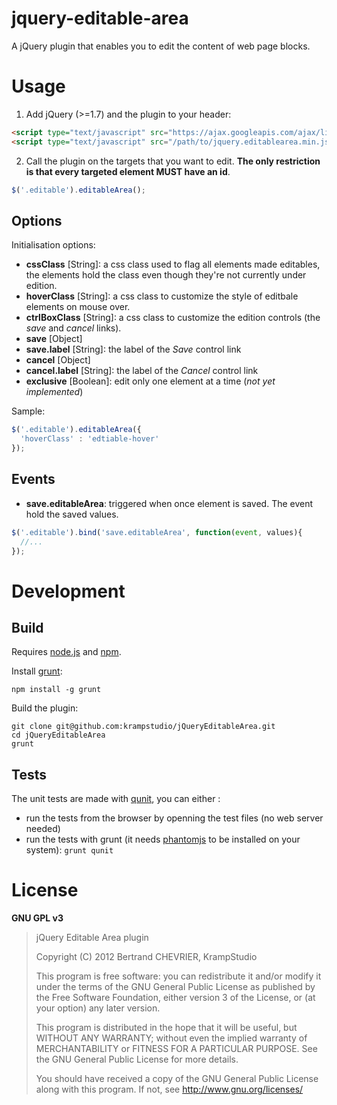 jquery-editable-area
====================

A jQuery plugin that enables you to edit the content of web page blocks.

# Usage #

1. Add jQuery (>=1.7) and the plugin to your header:

```html
<script type="text/javascript" src="https://ajax.googleapis.com/ajax/libs/jquery/1.8.0/jquery.min.js"></script>
<script type="text/javascript" src="/path/to/jquery.editablearea.min.js"></script>    
```

2. Call the plugin on the targets that you want to edit. **The only restriction is that every targeted element MUST have an id**.

```javascript
$('.editable').editableArea();
```

## Options ##

Initialisation options:

* **cssClass** [String]: a css class used to flag all elements made editables, the elements hold the class even though they're not currently under edition. 
* **hoverClass** [String]: a css class to customize the style of editbale elements on mouse over.
* **ctrlBoxClass** [String]: a css class to customize the edition controls (the _save_ and _cancel_ links).
* **save** [Object]
 * **save.label** [String]: the label of the _Save_ control link
* **cancel** [Object]
 * **cancel.label** [String]: the label of the _Cancel_ control link
* **exclusive** [Boolean]: edit only one element at a time (_not yet implemented_) 

Sample:

```javascript
$('.editable').editableArea({
  'hoverClass' : 'edtiable-hover'
});
```

## Events ##

* **save.editableArea**: triggered when once element is saved. The event hold the saved values.

```javascript
$('.editable').bind('save.editableArea', function(event, values){
  //...
});
```

# Development #

## Build ##

Requires [node.js](http://nodejs.org) and [npm](https://npmjs.org/).

Install [grunt](http://gruntjs.org):

    npm install -g grunt

Build the plugin:

    git clone git@github.com:krampstudio/jQueryEditableArea.git
    cd jQueryEditableArea
    grunt

## Tests ##

The unit tests are made with [qunit](http://qunitjs.org/), you can either :
* run the tests from the browser by openning the test files (no web server needed)
* run the tests with grunt (it needs [phantomjs](http://phantomjs.org/) to be installed on your system): `grunt qunit`

# License #

**GNU GPL v3**

> jQuery Editable Area plugin
>
> Copyright (C) 2012  Bertrand CHEVRIER, KrampStudio
> 
> This program is free software: you can redistribute it and/or modify
> it under the terms of the GNU General Public License as published by
> the Free Software Foundation, either version 3 of the License, or
> (at your option) any later version.
>
>  This program is distributed in the hope that it will be useful,
>  but WITHOUT ANY WARRANTY; without even the implied warranty of
>  MERCHANTABILITY or FITNESS FOR A PARTICULAR PURPOSE.  See the
>  GNU General Public License for more details.
>
>You should have received a copy of the GNU General Public License
>along with this program.  If not, see <http://www.gnu.org/licenses/>